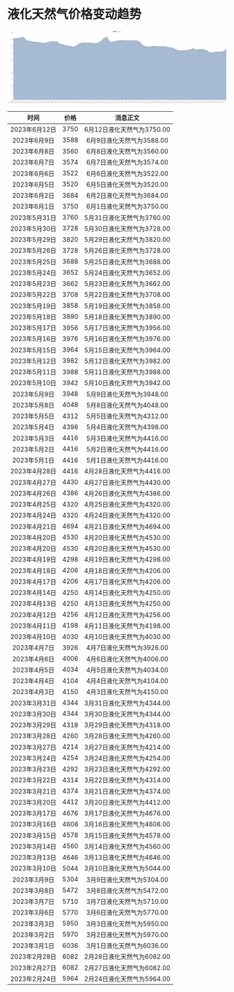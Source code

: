 # 液化天然气价格变动趋势 



![liquefiedNaturalGas-液化天然气](../../img/liquefiedNaturalGas.png)



| 时间 | 价格 | 消息正文 |
|:--:|:--:|:--:|
|2023年6月12日|3750|6月12日液化天然气为3750.00|
|2023年6月9日|3588|6月9日液化天然气为3588.00|
|2023年6月8日|3560|6月8日液化天然气为3560.00|
|2023年6月7日|3574|6月7日液化天然气为3574.00|
|2023年6月6日|3522|6月6日液化天然气为3522.00|
|2023年6月5日|3520|6月5日液化天然气为3520.00|
|2023年6月2日|3684|6月2日液化天然气为3684.00|
|2023年6月1日|3750|6月1日液化天然气为3750.00|
|2023年5月31日|3760|5月31日液化天然气为3760.00|
|2023年5月30日|3728|5月30日液化天然气为3728.00|
|2023年5月29日|3820|5月29日液化天然气为3820.00|
|2023年5月26日|3728|5月26日液化天然气为3728.00|
|2023年5月25日|3688|5月25日液化天然气为3688.00|
|2023年5月24日|3652|5月24日液化天然气为3652.00|
|2023年5月23日|3662|5月23日液化天然气为3662.00|
|2023年5月22日|3708|5月22日液化天然气为3708.00|
|2023年5月19日|3858|5月19日液化天然气为3858.00|
|2023年5月18日|3890|5月18日液化天然气为3890.00|
|2023年5月17日|3956|5月17日液化天然气为3956.00|
|2023年5月16日|3976|5月16日液化天然气为3976.00|
|2023年5月15日|3964|5月15日液化天然气为3964.00|
|2023年5月12日|3982|5月12日液化天然气为3982.00|
|2023年5月11日|3988|5月11日液化天然气为3988.00|
|2023年5月10日|3942|5月10日液化天然气为3942.00|
|2023年5月9日|3948|5月9日液化天然气为3948.00|
|2023年5月8日|4048|5月8日液化天然气为4048.00|
|2023年5月5日|4312|5月5日液化天然气为4312.00|
|2023年5月4日|4398|5月4日液化天然气为4398.00|
|2023年5月3日|4416|5月3日液化天然气为4416.00|
|2023年5月2日|4416|5月2日液化天然气为4416.00|
|2023年5月1日|4416|5月1日液化天然气为4416.00|
|2023年4月28日|4416|4月28日液化天然气为4416.00|
|2023年4月27日|4430|4月27日液化天然气为4430.00|
|2023年4月26日|4386|4月26日液化天然气为4386.00|
|2023年4月25日|4320|4月25日液化天然气为4320.00|
|2023年4月24日|4320|4月24日液化天然气为4320.00|
|2023年4月21日|4694|4月21日液化天然气为4694.00|
|2023年4月20日|4530|4月20日液化天然气为4530.00|
|2023年4月20日|4530|4月20日液化天然气为4530.00|
|2023年4月19日|4298|4月19日液化天然气为4298.00|
|2023年4月18日|4206|4月18日液化天然气为4206.00|
|2023年4月17日|4206|4月17日液化天然气为4206.00|
|2023年4月14日|4250|4月14日液化天然气为4250.00|
|2023年4月13日|4250|4月13日液化天然气为4250.00|
|2023年4月12日|4256|4月12日液化天然气为4256.00|
|2023年4月11日|4198|4月11日液化天然气为4198.00|
|2023年4月10日|4030|4月10日液化天然气为4030.00|
|2023年4月7日|3926|4月7日液化天然气为3926.00|
|2023年4月6日|4006|4月6日液化天然气为4006.00|
|2023年4月5日|4034|4月5日液化天然气为4034.00|
|2023年4月4日|4104|4月4日液化天然气为4104.00|
|2023年4月3日|4150|4月3日液化天然气为4150.00|
|2023年3月31日|4344|3月31日液化天然气为4344.00|
|2023年3月30日|4344|3月30日液化天然气为4344.00|
|2023年3月29日|4318|3月29日液化天然气为4318.00|
|2023年3月28日|4260|3月28日液化天然气为4260.00|
|2023年3月27日|4214|3月27日液化天然气为4214.00|
|2023年3月24日|4254|3月24日液化天然气为4254.00|
|2023年3月23日|4292|3月23日液化天然气为4292.00|
|2023年3月22日|4314|3月22日液化天然气为4314.00|
|2023年3月21日|4374|3月21日液化天然气为4374.00|
|2023年3月20日|4412|3月20日液化天然气为4412.00|
|2023年3月17日|4676|3月17日液化天然气为4676.00|
|2023年3月16日|4608|3月16日液化天然气为4608.00|
|2023年3月15日|4578|3月15日液化天然气为4578.00|
|2023年3月14日|4560|3月14日液化天然气为4560.00|
|2023年3月13日|4646|3月13日液化天然气为4646.00|
|2023年3月10日|5044|3月10日液化天然气为5044.00|
|2023年3月9日|5304|3月9日液化天然气为5304.00|
|2023年3月8日|5472|3月8日液化天然气为5472.00|
|2023年3月7日|5710|3月7日液化天然气为5710.00|
|2023年3月6日|5770|3月6日液化天然气为5770.00|
|2023年3月3日|5950|3月3日液化天然气为5950.00|
|2023年3月2日|5970|3月2日液化天然气为5970.00|
|2023年3月1日|6036|3月1日液化天然气为6036.00|
|2023年2月28日|6082|2月28日液化天然气为6082.00|
|2023年2月27日|6082|2月27日液化天然气为6082.00|
|2023年2月24日|5964|2月24日液化天然气为5964.00|